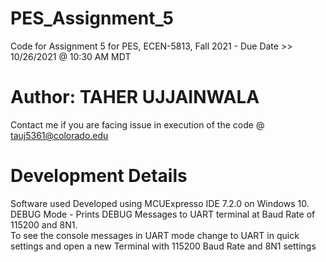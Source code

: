 # PES_Assignment_5
Code for Assignment 5 for PES, ECEN-5813, Fall 2021 - Due Date >> 10/26/2021 @ 10:30 AM MDT

# Author: TAHER UJJAINWALA </br>

Contact me if you are facing issue in execution of the code @ tauj5361@colorado.edu


# Development Details </br>
Software used Developed using MCUExpresso IDE 7.2.0 on Windows 10. </br>
DEBUG Mode - Prints DEBUG Messages to UART terminal at Baud Rate of 115200 and 8N1. </br>
To see the console messages in UART mode change to UART in quick settings and open a new Terminal with 115200 Baud Rate and 8N1 settings </br>
